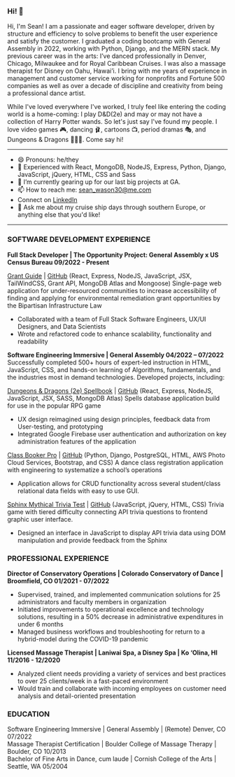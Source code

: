 ### Hi! 👋

Hi, I'm Sean! I am a passionate and eager software developer, driven by structure and efficiency to solve problems to benefit the user experience and satisfy the customer. I graduated a coding bootcamp with General Assembly in 2022, working with Python, Django, and the MERN stack. My previous career was in the arts: I’ve danced professionally in Denver, Chicago, Milwaukee and for Royal Caribbean Cruises. I was also a massage therapist for Disney on Oahu, Hawai’i. I bring with me years of experience in management and customer service working for nonprofits and Fortune 500 companies as well as over a decade of discipline and creativity from being a professional dance artist.

While I've loved everywhere I've worked, I truly feel like entering the coding world is a home-coming: I play D&D(2e) and may or may not have a collection of Harry Potter wands. So let's just say I've found my people. I love video games 🎮, dancing 🩰, cartoons 📺, period dramas 🎭, and Dungeons & Dragons 🧙🏻‍♂️. Come say hi!
______________________________________________________

- 😄 Pronouns: he/they
- 🌱 Experienced with React, MongoDB, NodeJS, Express, Python, Django, JavaScript, jQuery, HTML, CSS and Sass
- 🔭 I’m currently gearing up for our last big projects at GA.
- 📫 How to reach me: sean_wason30@me.com
- Connect on [LinkedIn](https://www.linkedin.com/in/sean-watson30/)
- 💬 Ask me about my cruise ship days through southern Europe, or anything else that you'd like!
______________________________________________________

### SOFTWARE DEVELOPMENT EXPERIENCE

**Full Stack Developer  |  The Opportunity Project: General Assembly x US Census Bureau         09/2022 - Present**

[Grant Guide](https://grantguide.herokuapp.com/)  |  [GitHub](https://github.com/sean-watson30/grant-access)  (React, Express, NodeJS, JavaScript, JSX, TailWindCSS, Grant API, MongoDB Atlas and Mongoose)
Single-page web application for under-resourced communities to increase accessibility of finding and applying for environmental remediation grant opportunities by the Bipartisan Infrastructure Law
* Collaborated with a team of Full Stack Software Engineers, UX/UI Designers, and Data Scientists 
* Wrote and refactored code to enhance scalability, functionality and readability

**Software Engineering Immersive | General Assembly 					             04/2022 – 07/2022**
Successfully completed 500+ hours of expert-led instruction in HTML, JavaScript, CSS, and hands-on learning of Algorithms, fundamentals, and the industries most in demand technologies. Developed projects, including:

[Dungeons & Dragons (2e) Spellbook](https://dndspellbook.netlify.app/) |  [GitHub](https://github.com/sean-watson30/spellbook-react-frontend)  (React, Express, NodeJS, JavaScript, JSX, SASS, MongoDB Atlas)
Spells database application build for use in the popular RPG game 
* UX design reimagined using design principles, feedback data from User-testing, and prototyping
* Integrated Google Firebase user authentication and authorization on key administration features of the application

[Class Booker Pro](https://class-booker-pro.herokuapp.com/)  |  [GitHub](https://github.com/sean-watson30/class-register)  (Python, Django, PostgreSQL, HTML, AWS Photo Cloud Services, Bootstrap, and CSS)
A dance class registration application with engineering to systematize a school’s operations
* Application allows for CRUD functionality across several student/class relational data fields with easy to use GUI. 

[Sphinx Mythical Trivia Test](https://chimerical-gaufre-e1405c.netlify.app/)  |  [GitHub](https://github.com/sean-watson30/Unit-1-Project) (JavaScript, jQuery, HTML, CSS)
Trivia game with tiered difficulty connecting API trivia questions to frontend graphic user interface. 
* Designed an interface in JavaScript to display API trivia data using DOM manipulation and provide feedback from the Sphinx

### PROFESSIONAL EXPERIENCE

**Director of Conservatory Operations  |  Colorado Conservatory of Dance | Broomfield, CO		              01/2021 - 07/2022**
* Supervised, trained, and implemented communication solutions for 25 administrators and faculty members in organization
* Initiated improvements to operational excellence and technology solutions, resulting in a 50% decrease in administrative expenditures in under 6 months
* Managed business workflows and troubleshooting for return to a hybrid-model during the COVID-19 pandemic

**Licensed Massage Therapist  |  Laniwai Spa, a Disney Spa | Ko ‘Olina, HI	11/2016 - 12/2020**
* Analyzed client needs providing a variety of services and best practices to over 25 clients/week in a fast-paced environment
* Would train and collaborate with incoming employees on customer need analysis and detail-oriented presentation

### EDUCATION

Software Engineering Immersive  |  General Assembly  |  (Remote)  Denver, CO  	07/2022 <br/>
Massage Therapist Certification  |  Boulder College of Massage Therapy  |  Boulder, CO               	 10/2013 <br/>
Bachelor of Fine Arts in Dance, cum laude  |  Cornish College of the Arts  |  Seattle, WA 	 05/2004
